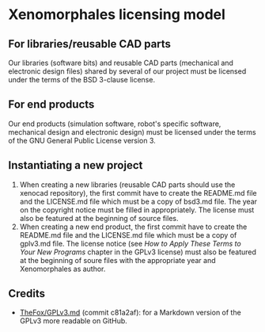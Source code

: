 # Xenomorphales licensing model

## For libraries/reusable CAD parts

Our libraries (software bits) and reusable CAD parts (mechanical and electronic
design files) shared by several of our project must be licensed under the terms
of the BSD 3-clause license.

## For end products

Our end products (simulation software, robot's specific software, mechanical
design and electronic design) must be licensed under the terms of the GNU
General Public License version 3.

## Instantiating a new project

1. When creating a new libraries (reusable CAD parts should use the xenocad
   repository), the first commit have to create the README.md file and the
   LICENSE.md file which must be a copy of bsd3.md file. The year on the
   copyright notice must be filled in appropriately. The license must also be
   featured at the beginning of source files.
2. When creating a new end product, the first commit have to create the
   README.md file and the LICENSE.md file which must be a copy of gplv3.md
   file. The license notice (see _How to Apply These Terms to Your New Programs_
   chapter in the GPLv3 license) must also be featured at the beginning of
   soure files with the appropriate year and Xenomorphales as author.

## Credits

- [TheFox/GPLv3.md](https://github.com/TheFox/GPLv3.md) (commit c81a2af):
  for a Markdown version of the GPLv3 more readable on GitHub.
